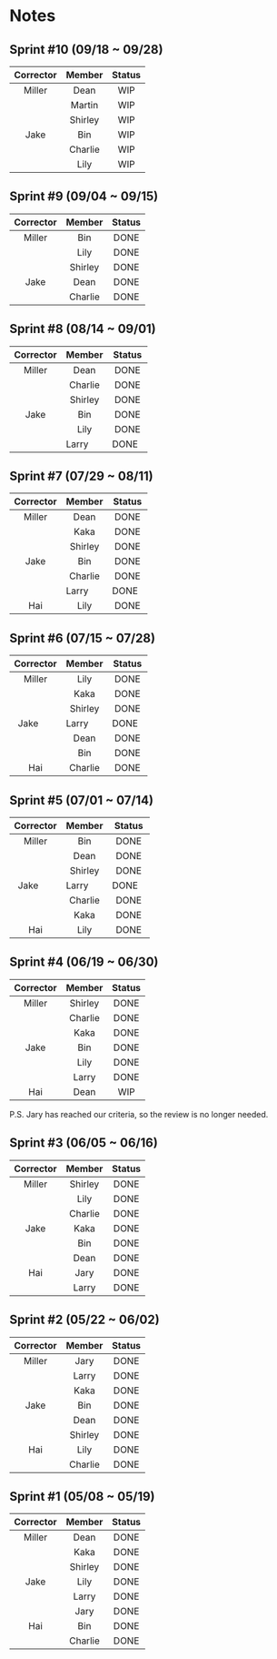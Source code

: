 # Notes

## Sprint #10 (09/18 ~ 09/28)

| Corrector  | Member      | Status |
|:----------:|:-----------:|:------:|
| Miller     | Dean        | WIP    |
|            | Martin      | WIP    |
|            | Shirley     | WIP    |
| Jake       | Bin         | WIP    |
|            | Charlie     | WIP    |
|            | Lily        | WIP    |

## Sprint #9 (09/04 ~ 09/15)

| Corrector  | Member      | Status |
|:----------:|:-----------:|:------:|
| Miller     | Bin         | DONE   |
|            | Lily        | DONE   |
|            | Shirley     | DONE   |
| Jake       | Dean        | DONE   |
|            | Charlie     | DONE   |

## Sprint #8 (08/14 ~ 09/01)

| Corrector  | Member      | Status |
|:----------:|:-----------:|:------:|
| Miller     | Dean        | DONE   |
|            | Charlie     | DONE   |
|            | Shirley     | DONE   |
| Jake       | Bin         | DONE   |
|            | Lily        | DONE   |
|            | Larry       | DONE   |

## Sprint #7 (07/29 ~ 08/11)

| Corrector  | Member      | Status |
|:----------:|:-----------:|:------:|
| Miller     | Dean        | DONE   |
|            | Kaka        | DONE   |
|            | Shirley     | DONE   |
| Jake       | Bin         | DONE   |
|            | Charlie     | DONE   |
|            | Larry       | DONE   |
| Hai        | Lily        | DONE   |

## Sprint #6 (07/15 ~ 07/28)

| Corrector  | Member      | Status |
|:----------:|:-----------:|:------:|
| Miller     | Lily        | DONE   |
|            | Kaka        | DONE   |
|            | Shirley     | DONE   |
| Jake       | Larry       | DONE   |
|            | Dean        | DONE   |
|            | Bin         | DONE   |
| Hai        | Charlie     | DONE   |

## Sprint #5 (07/01 ~ 07/14)

| Corrector  | Member      | Status |
|:----------:|:-----------:|:------:|
| Miller     | Bin         | DONE   |
|            | Dean        | DONE   |
|            | Shirley     | DONE   |
| Jake       | Larry       | DONE   |
|            | Charlie     | DONE   |
|            | Kaka        | DONE   |
| Hai        | Lily        | DONE   |

## Sprint #4 (06/19 ~ 06/30)

| Corrector  | Member      | Status |
|:----------:|:-----------:|:------:|
| Miller     | Shirley     | DONE   |
|            | Charlie     | DONE   |
|            | Kaka        | DONE   |
| Jake       | Bin         | DONE   |
|            | Lily        | DONE   |
|            | Larry       | DONE   |
| Hai        | Dean        | WIP    |

P.S. Jary has reached our criteria, so the review is no longer needed.

## Sprint #3 (06/05 ~ 06/16)

| Corrector  | Member      | Status |
|:----------:|:-----------:|:------:|
| Miller     | Shirley     | DONE   |
|            | Lily        | DONE   |
|            | Charlie     | DONE   |
| Jake       | Kaka        | DONE   |
|            | Bin         | DONE   |
|            | Dean        | DONE   |
| Hai        | Jary        | DONE   |
|            | Larry       | DONE   |

## Sprint #2 (05/22 ~ 06/02)

| Corrector  | Member      | Status |
|:----------:|:-----------:|:------:|
| Miller     | Jary        | DONE   |
|            | Larry       | DONE   |
|            | Kaka        | DONE   |
| Jake       | Bin         | DONE   |
|            | Dean        | DONE   |
|            | Shirley     | DONE   |
| Hai        | Lily        | DONE   |
|            | Charlie     | DONE   |

## Sprint #1 (05/08 ~ 05/19)

| Corrector  | Member      | Status |
|:----------:|:-----------:|:------:|
| Miller     | Dean        | DONE   |
|            | Kaka        | DONE   |
|            | Shirley     | DONE   |
| Jake       | Lily        | DONE   |
|            | Larry       | DONE   |
|            | Jary        | DONE   |
| Hai        | Bin         | DONE   |
|            | Charlie     | DONE   |

